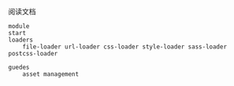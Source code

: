 阅读文档

    module
    start
    loaders
        file-loader url-loader css-loader style-loader sass-loader postcss-loader

    guedes
        asset management
